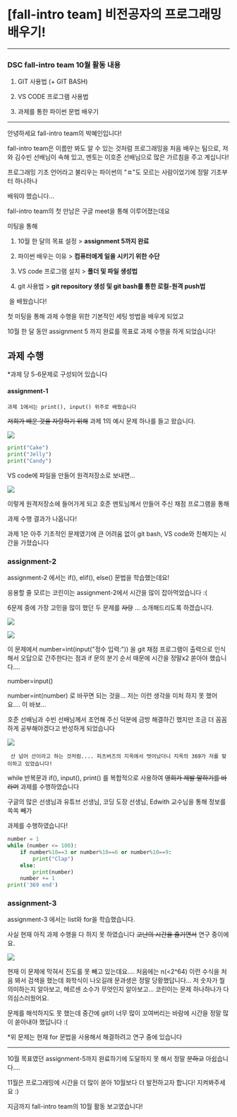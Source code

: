 # [fall-intro team] 비전공자의 프로그래밍 배우기!



------

### DSC fall-intro team 10월 활동 내용



1. GIT 사용법 (+ GIT BASH)
2. VS CODE 프로그램 사용법

3. 과제를 통한 파이썬 문법 배우기

------



안녕하세요 fall-intro team의 박혜인입니다!

fall-intro team은 이름만 봐도 알 수 있는 것처럼 프로그래밍을 처음 배우는 팀으로, 저와 김수빈 선배님이 속해 있고, 멘토는 이호준 선배님으로 많은 가르침을 주고 계십니다!

프로그래밍 기초 언어라고 불리우는 파이썬의 "ㅍ"도 모르는 사람이었기에 정말 기초부터 하나하나 

배워야 했습니다... 



fall-intro team의 첫 만남은 구글 meet을 통해 이루어졌는데요

미팅을 통해 

1. 10월 한 달의 목표  설정  > **assignment 5까지 완료**

2. 파이썬 배우는 이유 > **컴퓨터에게 일을 시키기 위한 수단**

3. VS code 프로그램 설치 > **폴더 및 파일 생성법**

4.  git 사용법 > **git repository 생성 및 git bash를 통한 로컬-원격 push법**

   ​                                                                                                         을 배웠습니다!

   

   첫 미팅을 통해 과제 수행을 위한 기본적인 세팅 방법을 배우게 되었고

   10월 한 달 동안 assignment 5 까지 완료를 목표로 과제 수행을 하게 되었습니다!

   

   

   

   ## 과제 수행

   

   *과제 당 5-6문제로 구성되어 있습니다

   

   #### assignment-1

    과제 1에서는 print(), input() 위주로 배웠습니다

   

   ~~저희가 배운 것을 자랑하기 위해~~ 과제 1의 예시 문제 하나를 들고 왔습니다. 

   

   ![](C:\Users\user\Desktop\1-2.PNG)

   

   ```python
   print("Cake")
   print("Jelly")
   print("Candy")
   ```

   

   VS code에 파일을 만들어 원격저장소로 보내면...

    

   ![](C:\Users\user\Desktop\1.png)

   

   이렇게 원격저장소에 들어가게 되고 호준 멘토님께서 만들어 주신 채점 프로그램을 통해

   과제 수행 결과가 나옵니다!

   과제 1은 아주 기초적인 문제였기에 큰 어려움 없이 git bash, VS code와 친해지는 시간을 가졌습니다

   

   ### assignment-2

   

   assignment-2 에서는 if(), elif(), else() 문법을 학습했는데요!

   응용할 줄 모르는 코린이는 assignment-2에서 시간을 많이 잡아먹었습니다 :(

   6문제 중에 가장 고민을 많이 했던 두 문제를 ~~자랑~~ ... 소개해드리도록 하겠습니다.

   ![](C:\Users\user\Desktop\3.PNG)

   

   ![](C:\Users\user\Desktop\image_from_ios.jpg)

   

   이 문제에서 number=int(input("정수 입력:")) 을 git 채점 프로그램이 출력으로 인식해서 오답으로 간주한다는 점과 if 문의 분기 순서 때문에 시간을 정말x2 쏟아야 했습니다.... 

   

   number=input()

   number=int(number) 로 바꾸면 되는 것을... 저는 이런 생각을 미처 하지 못 했어요.... 이 바보...

   

   호준 선배님과 수빈 선배님께서 조언해 주신 덕분에 금방 해결하긴 했지만 조금 더 꼼꼼하게 공부해야겠다고 반성하게 되었습니다

   

   
   

   

   ![](C:\Users\user\Desktop\4.PNG)

   

     산 넘어 산이라고 하는 것처럼.... 피츠버즈의 지옥에서 벗어났더니 지옥의 369가 저를 맞이하고 있었습니다! 

   while 반복문과 if(), input(), print() 를 복합적으로 사용하여 ~~영희가 제발 말하기를 바라며~~ 과제를 수행하였습니다 

   구글의 많은 선생님과 유튜브 선생님, 코딩 도장 선생님, Edwith 교수님을 통해 정보를 쏙쏙 빼가

   과제를 수행하였습니다!

   

   ```python
   number = 1
   while (number <= 100):
       if number%10==3 or number%10==6 or number%10==9:
           print("Clap")
       else:
           print(number)
       number += 1
   print('369 end')
   ```

   


   

   ### assignment-3


   

   assignment-3 에서는 list와 for을 학습했습니다.

   사실 현재 아직 과제 수행을 다 하지 못 하였습니다 ~~고난의 시간을 즐기면서~~ 연구 중이에요.

   

   ![](C:\Users\user\Desktop\21.PNG)

   

   현재 이 문제에 막혀서 진도를 못 빼고 있는데요.... 처음에는 n(<2^64) 이런 수식을 처음 봐서 검색을 했는데 화학식이 나오길래 문과생은 정말 당황했답니다... 저 숫자가 뭘 의미하는지 알아보고, 메르센 소수가 무엇인지 알아보고... 코린이는 문제 하나하나가 다 의심스러웠어요.

   문제를 해석하지도 못 했는데 중간에 git이 너무 많이 꼬여버리는 바람에 시간을 정말 많이 쏟아내야 했답니다 :(

   

   *위 문제는 현재 for 문법을 사용해서 해결하려고 연구 중에 있습니다 

   

   ------


   10월 목표였던 assignment-5까지 완료하기에 도달하지 못 해서 정말 ~~분하고~~ 아쉽습니다....

   11월은 프로그래밍에 시간을 더 많이 쏟아 10월보다 더 발전하고자 합니다! 지켜봐주세요 :)

   지금까지 fall-intro team의 10월 활동 보고였습니다!




